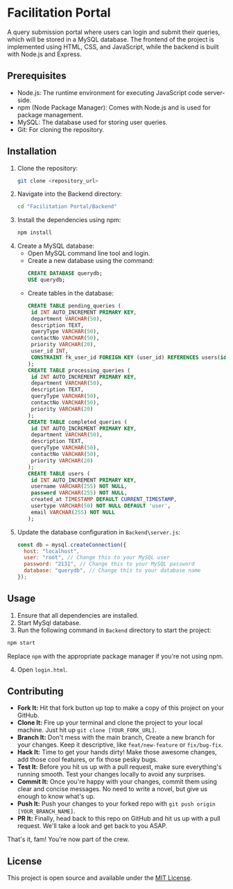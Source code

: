 # Facilitation Portal

A query submission portal where users can login and submit their queries, which will be stored in a MySQL database. The frontend of the project is implemented using HTML, CSS, and JavaScript, while the backend is built with Node.js and Express.

## Prerequisites

- Node.js: The runtime environment for executing JavaScript code server-side.
- npm (Node Package Manager): Comes with Node.js and is used for package management.
- MySQL: The database used for storing user queries.
- Git: For cloning the repository.

## Installation

1. Clone the repository:
   ```bash
   git clone <repository_url>
   ```
2. Navigate into the Backend directory:
   ```bash
   cd "Facilitation Portal/Backend"
   ```
3. Install the dependencies using npm:
   ```bash
   npm install
   ```
4. Create a MySQL database:
   - Open MySQL command line tool and login.
   - Create a new database using the command:
     ```sql
     CREATE DATABASE querydb;
     USE querydb;
     ```
   - Create tables in the database:
     ```sql
     CREATE TABLE pending_queries (
      id INT AUTO_INCREMENT PRIMARY KEY,
      department VARCHAR(50),
      description TEXT,
      queryType VARCHAR(50),
      contactNo VARCHAR(50),
      priority VARCHAR(20),
      user_id INT,
      CONSTRAINT fk_user_id FOREIGN KEY (user_id) REFERENCES users(id)
     );
     CREATE TABLE processing_queries (
      id INT AUTO_INCREMENT PRIMARY KEY,
      department VARCHAR(50),
      description TEXT,
      queryType VARCHAR(50),
      contactNo VARCHAR(50),
      priority VARCHAR(20)
     );
     CREATE TABLE completed_queries (
      id INT AUTO_INCREMENT PRIMARY KEY,
      department VARCHAR(50),
      description TEXT,
      queryType VARCHAR(50),
      contactNo VARCHAR(50),
      priority VARCHAR(20)
     );
     CREATE TABLE users (
      id INT AUTO_INCREMENT PRIMARY KEY,
      username VARCHAR(255) NOT NULL,
      password VARCHAR(255) NOT NULL,
      created_at TIMESTAMP DEFAULT CURRENT_TIMESTAMP,
      usertype VARCHAR(50) NOT NULL DEFAULT 'user',
      email VARCHAR(255) NOT NULL
     );
     ```
5. Update the database configuration in `Backend\server.js`:
   ```javascript
   const db = mysql.createConnection({
     host: "localhost",
     user: "root", // Change this to your MySQL user
     password: "2131", // Change this to your MySQL password
     database: "querydb", // Change this to your database name
   });
   ```

## Usage

1. Ensure that all dependencies are installed.
2. Start MySql database.
3. Run the following command in `Backend` directory to start the project:

```bash
npm start
```

Replace `npm` with the appropriate package manager if you're not using npm.

4. Open `login.html`.

## Contributing

- **Fork It:** Hit that fork button up top to make a copy of this project on your GitHub.
- **Clone It:** Fire up your terminal and clone the project to your local machine. Just hit up `git clone [YOUR_FORK_URL]`.
- **Branch It:** Don't mess with the main branch, Create a new branch for your changes. Keep it descriptive, like `feat/new-feature` or `fix/bug-fix`.
- **Hack It:** Time to get your hands dirty! Make those awesome changes, add those cool features, or fix those pesky bugs.
- **Test It:** Before you hit us up with a pull request, make sure everything's running smooth. Test your changes locally to avoid any surprises.
- **Commit It:** Once you're happy with your changes, commit them using clear and concise messages. No need to write a novel, but give us enough to know what's up.
- **Push It:** Push your changes to your forked repo with `git push origin [YOUR_BRANCH_NAME]`.
- **PR It:** Finally, head back to this repo on GitHub and hit us up with a pull request. We'll take a look and get back to you ASAP.

That's it, fam! You're now part of the crew.

## License

This project is open source and available under the [MIT License](LICENSE).
